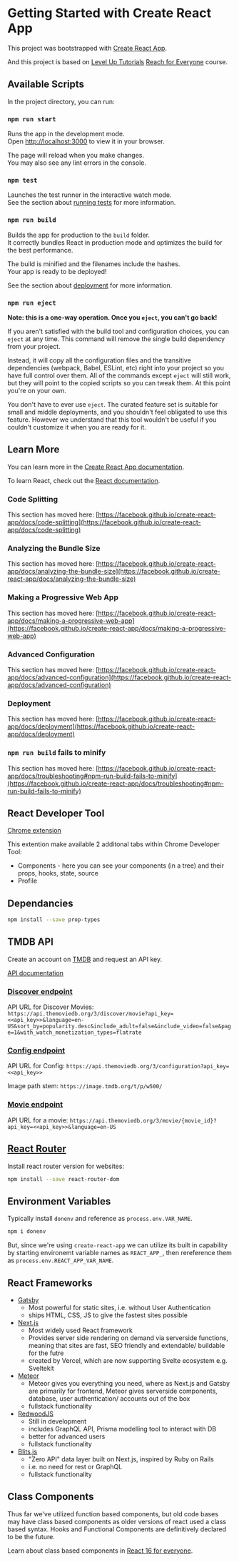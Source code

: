 # Getting Started with Create React App

This project was bootstrapped with [Create React App](https://github.com/facebook/create-react-app).

And this project is based on [Level Up Tutorials](https://leveluptutorials.com/) [Reach for Everyone](https://leveluptutorials.com/tutorials/react-for-everyone/understanding-components) course.

## Available Scripts

In the project directory, you can run:

### `npm run start`

Runs the app in the development mode.\
Open [http://localhost:3000](http://localhost:3000) to view it in your browser.

The page will reload when you make changes.\
You may also see any lint errors in the console.

### `npm test`

Launches the test runner in the interactive watch mode.\
See the section about [running tests](https://facebook.github.io/create-react-app/docs/running-tests) for more information.

### `npm run build`

Builds the app for production to the `build` folder.\
It correctly bundles React in production mode and optimizes the build for the best performance.

The build is minified and the filenames include the hashes.\
Your app is ready to be deployed!

See the section about [deployment](https://facebook.github.io/create-react-app/docs/deployment) for more information.

### `npm run eject`

**Note: this is a one-way operation. Once you `eject`, you can't go back!**

If you aren't satisfied with the build tool and configuration choices, you can `eject` at any time. This command will remove the single build dependency from your project.

Instead, it will copy all the configuration files and the transitive dependencies (webpack, Babel, ESLint, etc) right into your project so you have full control over them. All of the commands except `eject` will still work, but they will point to the copied scripts so you can tweak them. At this point you're on your own.

You don't have to ever use `eject`. The curated feature set is suitable for small and middle deployments, and you shouldn't feel obligated to use this feature. However we understand that this tool wouldn't be useful if you couldn't customize it when you are ready for it.

## Learn More

You can learn more in the [Create React App documentation](https://facebook.github.io/create-react-app/docs/getting-started).

To learn React, check out the [React documentation](https://reactjs.org/).

### Code Splitting

This section has moved here: [https://facebook.github.io/create-react-app/docs/code-splitting](https://facebook.github.io/create-react-app/docs/code-splitting)

### Analyzing the Bundle Size

This section has moved here: [https://facebook.github.io/create-react-app/docs/analyzing-the-bundle-size](https://facebook.github.io/create-react-app/docs/analyzing-the-bundle-size)

### Making a Progressive Web App

This section has moved here: [https://facebook.github.io/create-react-app/docs/making-a-progressive-web-app](https://facebook.github.io/create-react-app/docs/making-a-progressive-web-app)

### Advanced Configuration

This section has moved here: [https://facebook.github.io/create-react-app/docs/advanced-configuration](https://facebook.github.io/create-react-app/docs/advanced-configuration)

### Deployment

This section has moved here: [https://facebook.github.io/create-react-app/docs/deployment](https://facebook.github.io/create-react-app/docs/deployment)

### `npm run build` fails to minify

This section has moved here: [https://facebook.github.io/create-react-app/docs/troubleshooting#npm-run-build-fails-to-minify](https://facebook.github.io/create-react-app/docs/troubleshooting#npm-run-build-fails-to-minify)


## React Developer Tool

[Chrome extension](https://chrome.google.com/webstore/detail/react-developer-tools/fmkadmapgofadopljbjfkapdkoienihi)

This extention make available 2 additonal tabs within Chrome Developer Tool:
- Components - here you can see your components (in a tree) and their props, hooks, state, source
- Profile


## Dependancies

```bash
npm install --save prop-types
```

## TMDB API

Create an account on [TMDB]() and request an API key.

[API documentation](https://developers.themoviedb.org/3/getting-started/introduction)

### [Discover endpoint](https://developers.themoviedb.org/3/discover/movie-discover)

API URL for Discover Movies: `https://api.themoviedb.org/3/discover/movie?api_key=<<api_key>>&language=en-US&sort_by=popularity.desc&include_adult=false&include_video=false&page=1&with_watch_monetization_types=flatrate`

### [Config endpoint](https://developers.themoviedb.org/3/configuration/get-api-configuration)
API URL for Config: `https://api.themoviedb.org/3/configuration?api_key=<<api_key>>`

Image path stem: `https://image.tmdb.org/t/p/w500/`

### [Movie endpoint](https://developers.themoviedb.org/3/movies/get-movie-details)

API URL for a movie: `https://api.themoviedb.org/3/movie/{movie_id}?api_key=<<api_key>>&language=en-US`

## [React Router](https://reactrouter.com/)

Install react router version for websites:

```bash
npm install --save react-router-dom
```

## Environment Variables

Typically install `donenv` and reference as `process.env.VAR_NAME`.

```bash
npm i donenv
```

But, since we're using `create-react-app` we can utilize its built in capability by starting environemt variable names as `REACT_APP_`, then rereference them as `process.env.REACT_APP_VAR_NAME`.


## React Frameworks

- [Gatsby](https://www.gatsbyjs.com/)
  - Most powerful for static sites, i.e. without User Authentication
  - ships HTML, CSS, JS to give the fastest sites possible
- [Next.js](https://nextjs.org/)
  - Most widely used React framework
  - Provides server side rendering on demand via serverside functions, meaning that sites are fast, SEO friendly and extendable/ buildable for the futre
  - created by Vercel, which are now supporting Svelte ecosystem e.g. Sveltekit
- [Meteor](https://www.meteor.com/)
  - Meteor gives you everything you need, where as Next.js and Gatsby are primarily for frontend, Meteor gives serverside components, database, user authentication/ accounts out of the box
  - fullstack functionality
- [RedwoodJS](https://redwoodjs.com/)
  - Still in development
  - includes GraphQL API, Prisma modelling tool to interact with DB
  - better for advanced users
  - fullstack functionality
- [Blits.js](https://blitzjs.com/)
  - "Zero API" data layer built on Next.js, inspired by Ruby on Rails
  - i.e. no need for rest or GraphQL
  - fullstack functionality


## Class Components

Thus far we've utilized function based components, but old code bases may have class based components as older versions of react used a class based syntax. Hooks and Functional Components are definitively declared to be the future.

Learn about class based components in [React 16 for everyone](https://leveluptutorials.com/tutorials/react-16-for-everyone/create-react-app-and-initial-files-explained).
